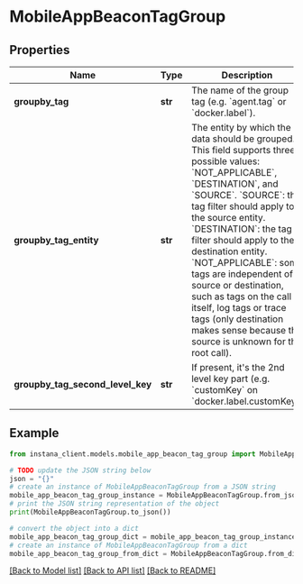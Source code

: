 # MobileAppBeaconTagGroup


## Properties

Name | Type | Description | Notes
------------ | ------------- | ------------- | -------------
**groupby_tag** | **str** | The name of the group tag (e.g. &#x60;agent.tag&#x60; or &#x60;docker.label&#x60;). | 
**groupby_tag_entity** | **str** | The entity by which the data should be grouped. This field supports three possible values: &#x60;NOT_APPLICABLE&#x60;, &#x60;DESTINATION&#x60;, and &#x60;SOURCE&#x60;. &#x60;SOURCE&#x60;: the tag filter should apply to the source entity. &#x60;DESTINATION&#x60;: the tag filter should apply to the destination entity. &#x60;NOT_APPLICABLE&#x60;: some tags are independent of source or destination, such as tags on the call itself, log tags or trace tags (only destination makes sense because the source is unknown for the root call).  | 
**groupby_tag_second_level_key** | **str** | If present, it&#39;s the 2nd level key part (e.g. &#x60;customKey&#x60; on &#x60;docker.label.customKey&#x60;) | [optional] 

## Example

```python
from instana_client.models.mobile_app_beacon_tag_group import MobileAppBeaconTagGroup

# TODO update the JSON string below
json = "{}"
# create an instance of MobileAppBeaconTagGroup from a JSON string
mobile_app_beacon_tag_group_instance = MobileAppBeaconTagGroup.from_json(json)
# print the JSON string representation of the object
print(MobileAppBeaconTagGroup.to_json())

# convert the object into a dict
mobile_app_beacon_tag_group_dict = mobile_app_beacon_tag_group_instance.to_dict()
# create an instance of MobileAppBeaconTagGroup from a dict
mobile_app_beacon_tag_group_from_dict = MobileAppBeaconTagGroup.from_dict(mobile_app_beacon_tag_group_dict)
```
[[Back to Model list]](../README.md#documentation-for-models) [[Back to API list]](../README.md#documentation-for-api-endpoints) [[Back to README]](../README.md)


